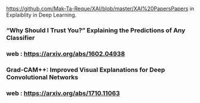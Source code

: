 https://github.com/Mak-Ta-Reque/XAI/blob/master/XAI%20PapersPapers in Explaiblity in Deep Learning.

### “Why Should I Trust You?” Explaining the Predictions of Any Classifier
### web : https://arxiv.org/abs/1602.04938


### Grad-CAM++: Improved Visual Explanations for Deep Convolutional Networks
### web : https://arxiv.org/abs/1710.11063

